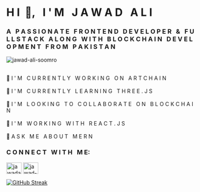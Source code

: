<h1 >H I &nbsp;👋, &nbsp; I ' M &nbsp; J A W A D &nbsp; A L I </h1>
<h3 >A &nbsp;  P A S S I O N A T E &nbsp;  F R O N T E N D &nbsp;  D E V E L O P E R &nbsp;  & &nbsp; F U L L  S T A C K &nbsp;  A L O N G &nbsp;  W I T H &nbsp; B L O C K C H A I N &nbsp; D E V E L O P M E N T &nbsp; F R O M &nbsp; P A K I S T A N </h3>
<p> <img src="https://komarev.com/ghpvc/?username=jawad-ali-soomro&label=Profile%20views&color=0e75b6&style=flat" alt="jawad-ali-soomro" /> </p>
<br />
🔭 I ' M &nbsp; C U R R E N T L Y &nbsp;  W O R K I N G &nbsp; O N &nbsp; A R T C H A I N
<br />
<br />
🌱 I ' M &nbsp; C U R R E N T L Y &nbsp; L E A R N I N G &nbsp; T H R E E . J S
<br />
<br />
👯 I ' M &nbsp; L O O K I N G &nbsp; T O &nbsp; C O L L A B O R A T E &nbsp; O N &nbsp; B L O C K C H A I N
<br />
<br />
🤝 I ' M &nbsp; W O R K I N G &nbsp; W I T H &nbsp; R E A C T . J S
<br />
<br />
💬 A S K &nbsp; M E &nbsp; A B O U T &nbsp; M E R N
  <br />
<h3 >C O N N E C T &nbsp; W I T H &nbsp; M E:</h3>
<p >
<a href="https://dev.to/jawadalisoomro" target="blank"><img align="center" src="https://raw.githubusercontent.com/rahuldkjain/github-profile-readme-generator/master/src/images/icons/Social/devto.svg" alt="jawadalisoomro" height="30" width="40" /></a>
<a href="https://linkedin.com/in/jawad-dakhan-250a742a0" target="blank"><img align="center" src="https://raw.githubusercontent.com/rahuldkjain/github-profile-readme-generator/master/src/images/icons/Social/linked-in-alt.svg" alt="jawad-dakhan-250a742a0" height="30" width="40" /></a>
</p>

[![GitHub Streak](https://streak-stats.demolab.com?user=Jawad-Ali-Soomro&theme=highcontrast&hide_border=true&border_radius=50&locale=ur_PK)](https://git.io/streak-stats)
